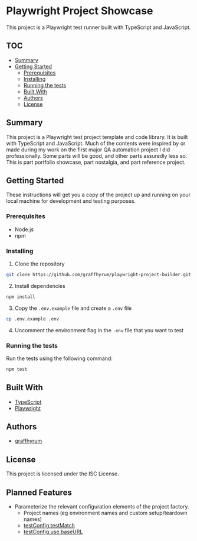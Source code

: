 # Playwright Project Showcase

This project is a Playwright test runner built with TypeScript and JavaScript.

## TOC

- [Summary](#summary)
- [Getting Started](#getting-started)
    - [Prerequisites](#prerequisites)
    - [Installing](#installing)
    - [Running the tests](#running-the-tests)
    - [Built With](#built-with)
    - [Authors](#authors)
    - [License](#license)

## Summary

This project is a Playwright test project template and code library. It is built with TypeScript and JavaScript. Much of the
contents were inspired by or made during my work on the first major QA automation project I did professionally. Some parts
will be good, and other parts assuredly less so. This is part portfolio showcase, part nostalgia, and part reference project.



## Getting Started

These instructions will get you a copy of the project up and running on your local machine for development and testing
purposes.

### Prerequisites

- Node.js
- npm

### Installing

1. Clone the repository

```bash
git clone https://github.com/graffhyrum/playwright-project-builder.git
```

2. Install dependencies

```bash
npm install
```

3. Copy the `.env.example` file and create a `.env` file

```bash
cp .env.example .env
```

4. Uncomment the environment flag in the `.env` file that you want to test

### Running the tests

Run the tests using the following command:

```bash
npm test
```

## Built With

- [TypeScript](https://www.typescriptlang.org/)
- [Playwright](https://playwright.dev/)

## Authors

- [graffhyrum](https://github.com/graffhyrum)

## License

This project is licensed under the ISC License.

## Planned Features
- Parameterize the relevant configuration elements of the project factory.
  - Project names (eg environment names and custom setup/teardown names)
  - [testConfig.testMatch](https://playwright.dev/docs/api/class-testconfig#test-config-test-match)
  - [testConfig.use.baseURL](https://playwright.dev/docs/test-use-options#basic-options)
